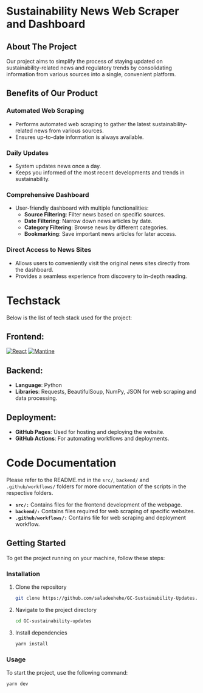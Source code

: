 # Sustainability News Web Scraper and Dashboard

## About The Project
Our project aims to simplify the process of staying updated on sustainability-related news and regulatory trends by consolidating information from various sources into a single, convenient platform.

## Benefits of Our Product

### Automated Web Scraping
- Performs automated web scraping to gather the latest sustainability-related news from various sources.
- Ensures up-to-date information is always available.

### Daily Updates
- System updates news once a day.
- Keeps you informed of the most recent developments and trends in sustainability.

### Comprehensive Dashboard
- User-friendly dashboard with multiple functionalities:
  - **Source Filtering**: Filter news based on specific sources.
  - **Date Filtering**: Narrow down news articles by date.
  - **Category Filtering**: Browse news by different categories.
  - **Bookmarking**: Save important news articles for later access.

### Direct Access to News Sites
- Allows users to conveniently visit the original news sites directly from the dashboard.
- Provides a seamless experience from discovery to in-depth reading.

# Techstack

Below is the list of tech stack used for the project:

## Frontend:

[![React][React.js]][React-url]
[![Mantine][Mantine]][Mantine-url]

## Backend:

- **Language**: Python
- **Libraries**: Requests, BeautifulSoup, NumPy, JSON for web scraping and data processing.

## Deployment:
- **GitHub Pages**: Used for hosting and deploying the website.
- **GitHub Actions**: For automating workflows and deployments.

# Code Documentation 
Please refer to the README.md in the `src/`, `backend/` and `.github/workflows/` folders for more documentation of the scripts in the respective folders.
- **`src/:`** Contains files for the frontend development of the webpage. 
- **`backend/:`** Contains files required for web scraping of specific websites.
- **`.github/workflows/:`** Contains file for web scraping and deployment workflow.

<!-- GETTING STARTED -->
## Getting Started

To get the project running on your machine, follow these steps: 

### Installation
1. Clone the repository
   ```sh
   git clone https://github.com/saladeehehe/GC-Sustainability-Updates.git
   ```

2. Navigate to the project directory
   ```sh
   cd GC-sustainability-updates
   ```
3. Install dependencies
   ```sh
   yarn install
   ```
### **Usage**
To start the project, use the following command:

```sh
yarn dev
```


<!-- MARKDOWN LINKS & IMAGES -->
[React.js]: https://img.shields.io/badge/React-20232A?style=for-the-badge&logo=react&logoColor=61DAFB
[React-url]: https://reactjs.org/
[Mantine]: https://img.shields.io/badge/Mantine-ffffff?style=for-the-badge&logo=Mantine&logoColor=339af0
[Mantine-url]: https://mantine.dev/

